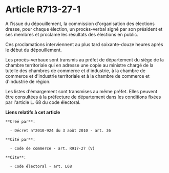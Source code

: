 # Article R713-27-1

A l'issue du dépouillement, la commission d'organisation des élections dresse, pour chaque élection, un procès-verbal signé
par son président et ses membres et proclame les résultats des élections en public.

Ces proclamations interviennent au plus tard soixante-douze heures après le début du dépouillement.

Les procès-verbaux sont transmis au préfet de département du siège de la chambre territoriale qui en adresse une copie au
ministre chargé de la tutelle des chambres de commerce et d'industrie, à la chambre de commerce et d'industrie territoriale
et à la chambre de commerce et d'industrie de région.

Les listes d'émargement sont transmises au même préfet. Elles peuvent être consultées à la préfecture de département dans les
conditions fixées par l'article L. 68 du code électoral.

**Liens relatifs à cet article**

	**Créé par**:

	  - Décret n°2010-924 du 3 août 2010 - art. 36

	**Cité par**:

	  - Code de commerce - art. R917-27 (V)

	**Cite**:

	  - Code électoral - art. L68
